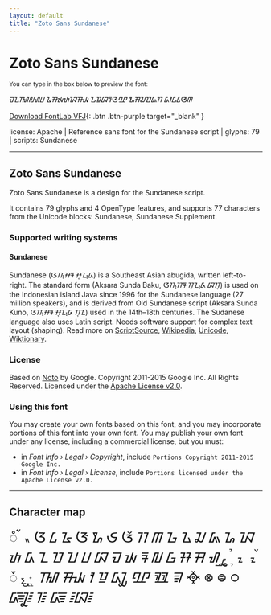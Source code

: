 ```yaml
---
layout: default
title: "Zoto Sans Sundanese"
---
```


# Zoto Sans Sundanese

<small>You can type in the box below to preview the font:</small>

<div contenteditable="true" class="texteditor" style="font-family: 'Zoto Sans Sundanese';">
<p spellcheck="false">ᮙᮍᮮᮜᮠᮗ ᮅᮞᮚᮒᮑᮯ ᮌᮻᮘᮛᮃᮽ ᮇᮟᮎᮕᮏᮊ ᮓᮺᮝᮄᮆᮋ</p>
</div>

[Download FontLab VFJ](https://downgit.github.io/#/home?url=https://github.com/fontlabcom/getgo-fonts/blob/main/getgo-fonts/apache/zotosans/zotosans-sundanese.vfj){: .btn .btn-purple target="_blank" }

license: Apache \| Reference sans font for the Sundanese script \| glyphs: 79 \| scripts: Sundanese

---


## Zoto Sans Sundanese

Zoto Sans Sundanese is a design for the Sundanese script.

It contains 79 glyphs and 4 OpenType features, and supports 77 characters from the Unicode blocks: Sundanese, Sundanese Supplement.


### Supported writing systems


#### Sundanese

Sundanese (ᮃᮊ᮪ᮞᮛ ᮞᮥᮔ᮪ᮓ) is a Southeast Asian abugida, written left-to-right. The standard form (Aksara Sunda Baku, ᮃᮊ᮪ᮞᮛ ᮞᮥᮔ᮪ᮓ ᮘᮊᮥ) is used on the Indonesian island Java since 1996 for the Sundanese language (27 million speakers), and is derived from Old Sundanese script (Aksara Sunda Kuno, ᮃᮊ᮪ᮞᮛ ᮞᮥᮔ᮪ᮓ ᮊᮥᮔ) used in the 14th–18th centuries. The Sudanese language also uses Latin script. Needs software support for complex text layout (shaping). Read more on [ScriptSource](https://scriptsource.org/scr/Sund), [Wikipedia](https://en.wikipedia.org/wiki/ISO_15924:Sund), [Unicode](https://www.unicode.org/versions/Unicode13.0.0/ch17.pdf#G27244), [Wiktionary](https://en.wiktionary.org/wiki/Category:Sundanese_script).


### License

Based on [Noto](https://github.com/notofonts) by Google. Copyright 2011-2015 Google Inc. All Rights Reserved. Licensed under the [Apache License v2.0](https://www.apache.org/licenses/LICENSE-2.0.txt).

### Using this font

You may create your own fonts based on this font, and you may incorporate portions of this font into your own font. You may publish your own font under any license, including a commercial license, but you must:

- in _Font Info › Legal › Copyright_, include `Portions Copyright 2011-2015 Google Inc.`
- in _Font Info › Legal › License_, include `Portions licensed under the Apache License v2.0.`


---

## Character map

<div style="font-family: 'Zoto Sans Sundanese'; font-size: 2em;">
ᮀ ᮁ ᮂ ᮃ ᮄ ᮅ ᮆ ᮇ ᮈ ᮉ ᮊ ᮋ ᮌ ᮍ ᮎ ᮏ ᮐ ᮑ ᮒ ᮓ ᮔ ᮕ ᮖ ᮗ ᮘ ᮙ ᮚ ᮛ ᮜ ᮝ ᮞ ᮟ ᮠ ᮡ ᮢ ᮣ ᮤ ᮥ ᮦ ᮧ ᮨ ᮩ ᮪ ᮫ ᮬ ᮭ ᮮ ᮯ ᮺ ᮻ ᮼ ᮽ ᮾ ᮿ ᳀ ᳁ ᳂ ᳃ ᳄ ᳅ ᳆ ᳇
</div>

